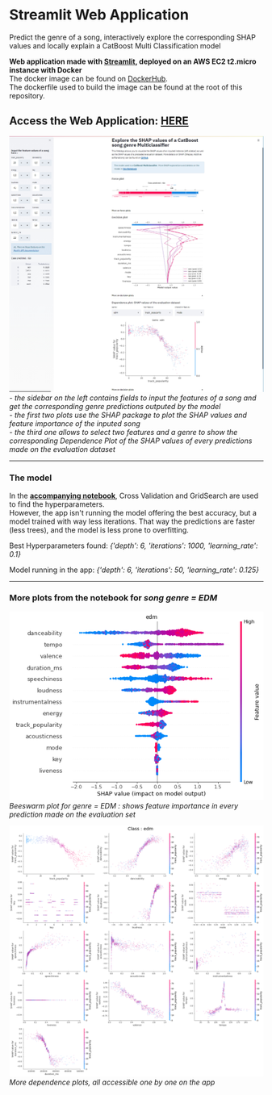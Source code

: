 # Streamlit Web Application
Predict the genre of a song, interactively explore the corresponding SHAP values and locally explain a CatBoost Multi Classification model

**Web application made with [Streamlit](https://streamlit.io/), deployed on an AWS EC2 t2.micro instance with Docker**  
The docker image can be found on [DockerHub](https://hub.docker.com/repository/docker/nfauco/streamlit-shap).  
The dockerfile used to build the image can be found at the root of this repository.  

## Access the Web Application: [HERE](ec2-13-36-127-69.eu-west-3.compute.amazonaws.com)  
![](https://github.com/fauconnier-n/Streamlit-SHAP-Explorer/blob/main/images/MyApp.jpg) 
*- the sidebar on the left contains fields to input the features of a song and get the corresponding genre predictions outputed by the model*  
*- the first two plots use the SHAP package to plot the SHAP values and feature importance of the inputed song*  
*- the third one allows to select two features and a genre to show the corresponding Dependence Plot of the SHAP values of every predictions made on the evaluation dataset*  

***

### The model
In the **[accompanying notebook](https://github.com/fauconnier-n/Streamlit-SHAP-Explorer/blob/main/notebook.ipynb)**, Cross Validation and GridSearch are used to find the hyperparameters.  
However, the app isn't running the model offering the best accuracy, but a model trained with way less iterations. That way the predictions are faster (less trees), and the model is less prone to overfitting.

Best Hyperparameters found:
*{'depth': 6,
 'iterations': 1000,
 'learning_rate': 0.1}*
 
Model running in the app:
*{'depth': 6,
 'iterations': 50,
 'learning_rate': 0.125}*

***

### More plots from the notebook for *song genre = EDM*
![](https://github.com/fauconnier-n/Streamlit-SHAP-Explorer/blob/main/images/beeswarm%20edm.png)  
*Beeswarm plot for genre = EDM : shows feature importance in every prediction made on the evaluation set*  

![](https://github.com/fauconnier-n/Streamlit-SHAP-Explorer/blob/main/images/dependence_plots.png)  
*More dependence plots, all accessible one by one on the app*  
